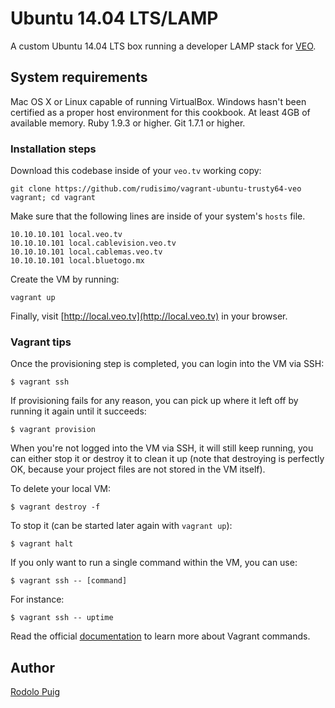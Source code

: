 # Ubuntu 14.04 LTS/LAMP

A custom Ubuntu 14.04 LTS box running a developer LAMP stack for [VEO](http://veo.tv).

## System requirements
Mac OS X or Linux capable of running VirtualBox. Windows hasn't been certified as a proper host environment for this cookbook. At least 4GB of available memory. Ruby 1.9.3 or higher. Git 1.7.1 or higher.

### Installation steps
Download this codebase inside of your `veo.tv` working copy:

    git clone https://github.com/rudisimo/vagrant-ubuntu-trusty64-veo vagrant; cd vagrant

Make sure that the following lines are inside of your system's `hosts` file.

	10.10.10.101 local.veo.tv
	10.10.10.101 local.cablevision.veo.tv
	10.10.10.101 local.cablemas.veo.tv
	10.10.10.101 local.bluetogo.mx

Create the VM by running:

    vagrant up

Finally, visit [http://local.veo.tv](http://local.veo.tv) in your browser.

### Vagrant tips
Once the provisioning step is completed, you can login into the VM via SSH:

    $ vagrant ssh

If provisioning fails for any reason, you can pick up where it left off by running it again until it succeeds:

    $ vagrant provision

When you're not logged into the VM via SSH, it will still keep running, you can either stop it or destroy it to clean it up (note that destroying is perfectly OK, because your project files are not stored in the VM itself).

To delete your local VM:

    $ vagrant destroy -f

To stop it (can be started later again with `vagrant up`):

    $ vagrant halt

If you only want to run a single command within the VM, you can use:

    $ vagrant ssh -- [command]

For instance:

    $ vagrant ssh -- uptime

Read the official [documentation](http://docs.vagrantup.com/v2/cli/index.html) to learn more about Vagrant commands.

## Author

[Rodolo Puig](https://twitter.com/rudisimo)